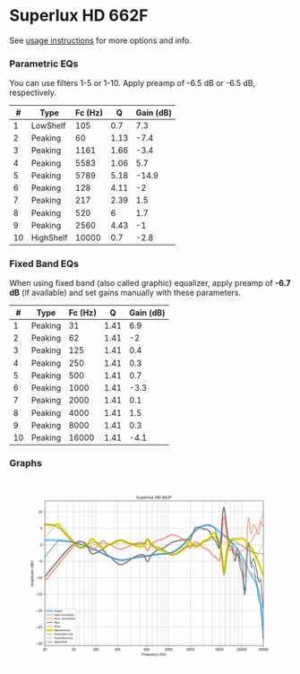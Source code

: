 # Superlux HD 662F
See [usage instructions](https://github.com/jaakkopasanen/AutoEq#usage) for more options and info.

### Parametric EQs
You can use filters 1-5 or 1-10. Apply preamp of -6.5 dB or -6.5 dB, respectively.

|   # | Type      |   Fc (Hz) |    Q |   Gain (dB) |
|-----|-----------|-----------|------|-------------|
|   1 | LowShelf  |       105 | 0.7  |         7.3 |
|   2 | Peaking   |        60 | 1.13 |        -7.4 |
|   3 | Peaking   |      1161 | 1.66 |        -3.4 |
|   4 | Peaking   |      5583 | 1.06 |         5.7 |
|   5 | Peaking   |      5789 | 5.18 |       -14.9 |
|   6 | Peaking   |       128 | 4.11 |        -2   |
|   7 | Peaking   |       217 | 2.39 |         1.5 |
|   8 | Peaking   |       520 | 6    |         1.7 |
|   9 | Peaking   |      2560 | 4.43 |        -1   |
|  10 | HighShelf |     10000 | 0.7  |        -2.8 |

### Fixed Band EQs
When using fixed band (also called graphic) equalizer, apply preamp of **-6.7 dB** (if available) and set gains manually with these parameters.

|   # | Type    |   Fc (Hz) |    Q |   Gain (dB) |
|-----|---------|-----------|------|-------------|
|   1 | Peaking |        31 | 1.41 |         6.9 |
|   2 | Peaking |        62 | 1.41 |        -2   |
|   3 | Peaking |       125 | 1.41 |         0.4 |
|   4 | Peaking |       250 | 1.41 |         0.3 |
|   5 | Peaking |       500 | 1.41 |         0.7 |
|   6 | Peaking |      1000 | 1.41 |        -3.3 |
|   7 | Peaking |      2000 | 1.41 |         0.1 |
|   8 | Peaking |      4000 | 1.41 |         1.5 |
|   9 | Peaking |      8000 | 1.41 |         0.3 |
|  10 | Peaking |     16000 | 1.41 |        -4.1 |

### Graphs
![](./Superlux%20HD%20662F.png)
